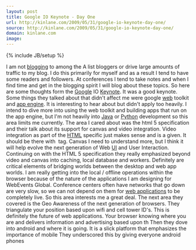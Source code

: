 ```yaml
---
layout: post
title: Google IO Keynote - Day One
url: http://kinlane.com/2009/05/31/google-io-keynote-day-one/
source: http://kinlane.com/2009/05/31/google-io-keynote-day-one/
domain: kinlane.com
image: 
---
```

{% include JB/setup %}<p><!DOCTYPE html PUBLIC "-//W3C//DTD XHTML 1.0 Transitional//EN"
    "http://www.w3.org/TR/xhtml1/DTD/xhtml1-transitional.dtd">
<html xmlns="http://www.w3.org/1999/xhtml">
  <head>
    <title></title>
  </head>
  <body>
    I am not <a class="zem_slink" title="Blog" rel="wikipedia" href="http://en.wikipedia.org/wiki/Blog">blogging</a> to among the A list bloggers or drive large amounts of traffic to my blog. I do
    this primarily for myself and as a result I tend to have some readers and followers. At conferences I tend to take notes and when I find time and get in the blogging spirit I will blog about
    these topics. So here are some thoughts form the <a class="zem_slink" title="Google" rel="homepage" href="http://google.com">Google</a> IO <a class="zem_slink" title=
    "Keynote (presentation software)" rel="homepage" href="http://www.apple.com/iwork/keynote/">Keynote</a>. It was a good keynote. Some things they talked about that didn't affect me were google
    <a class="zem_slink" title="Web browser" rel="wikipedia" href="http://en.wikipedia.org/wiki/Web_browser">web</a> toolkit and <a class="zem_slink" title="Google App Engine" rel="homepage" href=
    "http://code.google.com/appengine/">app engine</a>. It is interesting to hear about but didn't apply too heavily. I intend to dive more into using the web toolkit and building apps that run on
    the app engine, but I'm not heavily into <a class="zem_slink" title="Java (software platform)" rel="homepage" href="http://java.sun.com">Java</a> or <a class="zem_slink" title=
    "Python (programming language)" rel="homepage" href="http://www.python.org/">Python</a> development so this area limits me currently. The area I cared about was the html 5 specification and their
    talk about its support for canvas and video integration. Video integration as part of the <a class="zem_slink" title="HTML" rel="wikipedia" href="http://en.wikipedia.org/wiki/HTML">HTML</a>
    specific just makes sense and is a given. It should be there with <img alt="" /> tag. Canvas I need to understand more, but I think it will help evolve the next generation of Web <a class=
    "zem_slink" title="User interface" rel="wikipedia" href="http://en.wikipedia.org/wiki/User_interface">UI</a> and User Interaction. Continuing on with the HTML 5 specification they really
    emphasized beyond video and canvas into caching, local database and workers. Definitely are critical elements of bridging worlds between the desktop and web app worlds. I am really getting into
    the local / offline operations within the browser because of the nature of the applications I am designing for WebEvents Global. Conference centers often have networks that go down are very slow,
    so we can not depend on them for <a class="zem_slink" title="Web application" rel="wikipedia" href="http://en.wikipedia.org/wiki/Web_application">web applications</a> to be completely live. So
    this area interests me a great deal. The next area they covered is the Geo Awareness of the next generation of browsers. They triangulate your position based upon wifi and cell tower ID's. This
    is definitely the future of web applications. Your browser knowing where you are and delivers information and advertising based upon th Then they dove into android and where it is going. It is a
    slick platform that emphasizes the importance of mobile They underscored this by giving everyone android phones
  </body>
</html></p>
